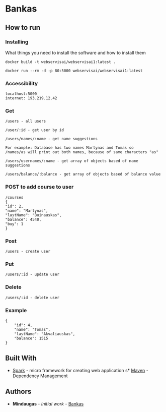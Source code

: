# Bankas

## How to run

### Installing

What things you need to install the software and how to install them

```
docker build -t webservisai/webservisai1:latest .

docker run --rm -d -p 80:5000 webservisai/webservisai1:latest
```

### Accessibility


```
localhost:5000
internet: 193.219.12.42
```


### Get
```
/users - all users

/user/:id - get user by id

/users/names/:name - get name suggestions

For example: Database has two names Martynas and Tomas so
/names/as will print out both names, because of same characters "as"

/users/usernames/:name - get array of objects based of name suggestions

/users/balance/:balance - get array of objects based of balance value

```
### POST to add course to user
```
/courses
{
"id": 2,
"name": "Martynas",
"lastName": "Buinauskas",
"balance": 4540,
"buy": 1
}
```


### Post
```
/users - create user
```

### Put
```
/users/:id - update user
```

### Delete
```
/users/:id - delete user
```


### Example

```
{
    "id": 4,
    "name": "Tomas",
    "lastName": "Akvaliauskas",
    "balance": 1515
}
```


## Built With

* [Spark](http://sparkjava.com/) - micro framework for creating web application
s* [Maven](https://maven.apache.org/) - Dependency Management

## Authors

* **Mindaugas** - *Initial work* - [Bankas](https://github.com/mindaugasciulada/Bankas)
